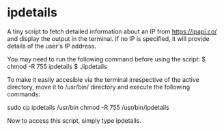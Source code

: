 # ipdetails

A tiny script to fetch detailed information about an IP from https://ipapi.co/ and display the output in the terminal.
If no IP is specified, it will provide details of the user's IP address.

You may need to run the following command before using the script:
             $ chmod -R 755 ipdetails
             $ ./ipdetails
                
To make it easily accesible via the terminal irrespective of the active directory, move it to /usr/bin/ directory and execute the following commands:

sudo cp ipdetails /usr/bin
chmod -R 755 /usr/bin/ipdetails

Now to access this script, simply type ipdetails.
